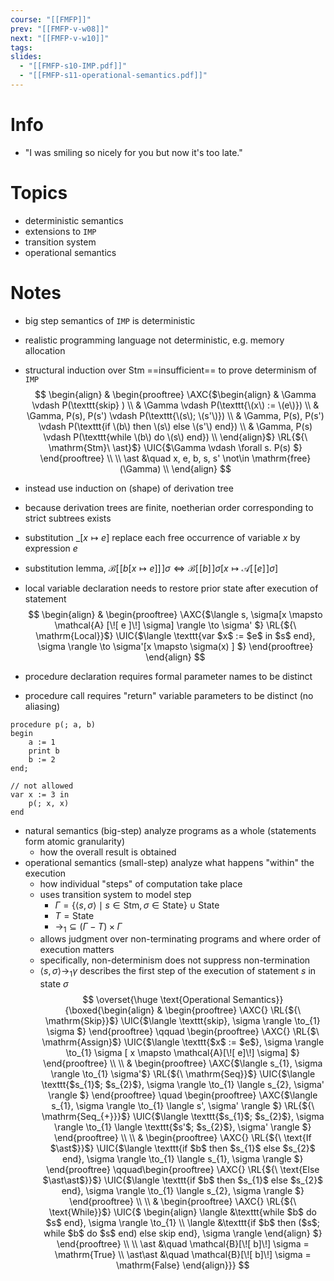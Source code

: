 ```yaml
---
course: "[[FMFP]]"
prev: "[[FMFP-v-w08]]"
next: "[[FMFP-v-w10]]"
tags:
slides:
  - "[[FMFP-s10-IMP.pdf]]"
  - "[[FMFP-s11-operational-semantics.pdf]]"
---
```



# Info
- "I was smiling so nicely for you but now it's too late."

# Topics
- deterministic semantics
- extensions to `IMP`
- transition system
- operational semantics


# Notes
- big step semantics of `IMP` is deterministic
- realistic programming language not deterministic, e.g. memory allocation
- structural induction over $\mathsf{Stm}$ ==insufficient== to prove determinism of `IMP`
$$
\begin{align}
&
\begin{prooftree}
\AXC{$\begin{align} & \Gamma \vdash P(\texttt{skip} ) \\ & \Gamma \vdash P(\texttt{\(x\) := \(e\)}) \\ & \Gamma, P(s), P(s') \vdash P(\texttt{\(s\); \(s'\)}) \\ & \Gamma, P(s), P(s') \vdash P(\texttt{if \(b\) then \(s\) else \(s'\) end}) \\ & \Gamma, P(s) \vdash P(\texttt{while \(b\) do \(s\) end}) \\ \end{align}$}
\RL{${\ \mathrm{Stm}\ \ast}$}
\UIC{$\Gamma \vdash \forall s. P(s) $}
\end{prooftree}
\\ \\
\ast &\quad x, e, b, s, s' \not\in \mathrm{free}(\Gamma) \\
\end{align}
$$
- instead use induction on (shape) of derivation tree
- because derivation trees are finite, noetherian order corresponding to strict subtrees exists
- substitution $\_[x \mapsto e]$ replace each free occurrence of variable $x$ by expression $e$
- substitution lemma, $\mathcal{B}[\![b[x\mapsto e]]\!]\sigma \iff \mathcal{B}[\![b]\!]\sigma[x \mapsto \mathcal{A}[\![e]\!]\sigma]$

- local variable declaration needs to restore prior state after execution of statement
$$
\begin{align}
&
\begin{prooftree}
\AXC{$\langle s, \sigma[x \mapsto \mathcal{A} [\![ e ]\!]  \sigma] \rangle \to \sigma' $}
\RL{${\ \mathrm{Local}}$}
\UIC{$\langle \texttt{var $x$ := $e$ in $s$ end}, \sigma  \rangle \to \sigma'[x \mapsto \sigma(x) ] $}
\end{prooftree}
\end{align}
$$
- procedure declaration requires formal parameter names to be distinct
- procedure call requires "return" variable parameters to be distinct (no aliasing)
```IMP
procedure p(; a, b)
begin
    a := 1
    print b
    b := 2
end;

// not allowed
var x := 3 in
    p(; x, x)
end
```

- natural semantics (big-step) analyze programs as a whole (statements form atomic granularity)
    - how the overall result is obtained
- operational semantics (small-step) analyze what happens "within" the execution
    - how individual "steps" of computation take place
    - uses transition system to model step
        - $\Gamma = \{ \langle s, \sigma \rangle \mid s \in \mathsf{Stm}, \sigma \in \mathsf{State} \} \cup \mathsf{State}$
        - $T = \mathsf{State}$
        - $\mathrel{\to_{1}} \subseteq (\Gamma - T) \times \Gamma$
    - allows judgment over non-terminating programs and where order of execution matters
    - specifically, non-determinism does not suppress non-termination
    - $\langle s, \sigma \rangle \to_{1} \gamma$ describes the first step of the execution of statement $s$ in state $\sigma$
$$
\overset{\huge \text{Operational Semantics}}{\boxed{\begin{align}
&
\begin{prooftree}
\AXC{}
\RL{${\ \mathrm{Skip}}$}
\UIC{$\langle \texttt{skip}, \sigma  \rangle \to_{1} \sigma $}
\end{prooftree}
\qquad \begin{prooftree}
\AXC{}
\RL{$\ \mathrm{Assign}$}
\UIC{$\langle \texttt{$x$ := $e$}, \sigma  \rangle \to_{1} \sigma [ x \mapsto \mathcal{A}[\![ e]\!]  \sigma] $}
\end{prooftree}
\\ \\
&
\begin{prooftree}
\AXC{$\langle s_{1}, \sigma \rangle \to_{1} \sigma'$}
\RL{${\ \mathrm{Seq}}$}
\UIC{$\langle \texttt{$s_{1}$; $s_{2}$}, \sigma \rangle \to_{1} \langle s_{2}, \sigma' \rangle $}
\end{prooftree}
\quad \begin{prooftree}
\AXC{$\langle s_{1}, \sigma \rangle \to_{1} \langle s', \sigma' \rangle $}
\RL{${\ \mathrm{Seq_{+}}}$}
\UIC{$\langle \texttt{$s_{1}$; $s_{2}$}, \sigma \rangle \to_{1} \langle \texttt{$s'$; $s_{2}$}, \sigma' \rangle $}
\end{prooftree}
\\ \\
&
\begin{prooftree}
\AXC{}
\RL{${\ \text{If $\ast$}}$}
\UIC{$\langle \texttt{if $b$ then $s_{1}$ else $s_{2}$ end}, \sigma \rangle \to_{1} \langle s_{1}, \sigma \rangle $}
\end{prooftree}
\qquad\begin{prooftree}
\AXC{}
\RL{${\ \text{Else $\ast\ast$}}$}
\UIC{$\langle \texttt{if $b$ then $s_{1}$ else $s_{2}$ end}, \sigma \rangle \to_{1} \langle s_{2}, \sigma \rangle $}
\end{prooftree}
\\ \\
&
\begin{prooftree}
\AXC{}
\RL{${\ \text{While}}$}
\UIC{$ \begin{align}
\langle &\texttt{while $b$ do $s$ end}, \sigma \rangle \to_{1} \\
\langle &\texttt{if $b$ then ($s$; while $b$ do $s$ end) else skip end}, \sigma \rangle
\end{align} $}
\end{prooftree}
\\ \\
\ast &\quad \mathcal{B}[\![  b]\!] \sigma = \mathrm{True} \\
\ast\ast &\quad \mathcal{B}[\![  b]\!] \sigma = \mathrm{False}
\end{align}}}
$$
